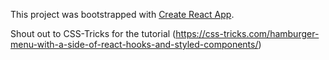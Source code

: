 This project was bootstrapped with [Create React App](https://github.com/facebook/create-react-app).

Shout out to CSS-Tricks for the tutorial (https://css-tricks.com/hamburger-menu-with-a-side-of-react-hooks-and-styled-components/)